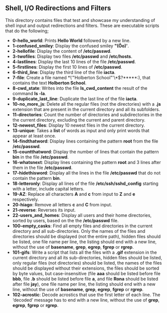 ## Shell, I/O Redirections and Filters
This directory contains files that test and showcase my understanding of shell input and output redirections and filters. These are executable scripts that do the following;
- __0-hello_world__: Prints __Hello World__ followed by a new line.
- __1-confused_smiley__: Display the confused smiley __"(Ôo)'__.
- __2-hellofile__: Display the content of __/etc/passwd__.
- __3-twofiles__: Display two files __/etc/passwd__ and __/etc/hosts__.
- __4-lastlines__: Display the last 10 lines of the file __/etc/passwd__.
- __5-firstlines__: Display the first 10 lines of __/etc/passwd__.
- __6-third_line__: Display the third line of the file __iacta__.
- __7-file__: Create a file named \*\\'"Holberton School"\'\\*$\?\*\*\*\*\*:), that contains the text __Holberton School__.
- __8-cwd_state__: Writes into the file __ls_cwd_content__ the result of the command __ls -la__.
- __9-duplicate_last_line__: Duplicate the last line of the file __iacta__.
- __10-no_more_js__: Delete all the regular files (not the directories) with a __.js__ extension that are present in the current directory and all its subfolders.
- __11-directories__: Count the number of directories and subdirectories in the the current directory, excluding the current and parent directory.
- __12-newest_files__: Display 10 newest files in the current directory.
- __13-unique__: Takes a __list__ of words as input and only print words that appear at least once.
- __14-findthatword__: Display lines containing the pattern __root__ from the file __/etc/passwd__.
- __15-countthatword__: Display the number of lines that contain the pattern __bin__ in the file __/etc/passwd__.
- __16-whatsnext__: Display lines containing the pattern __root__ and 3 lines after them in the file __/etc/passwd__.
- __17-hidethisword__: Display all the lines in the file __/etc/passwd__ that do not contain the pattern __bin__.
- __18-letteronly__: Display all lines of the file __/etc/ssh/sshd_config__ starting with a letter, include capital letters.
- __19-AZ__: Replace all characters __A__ and __c__ from input to __Z__ and __e__ respectively.
- __20-hiago__:  Remove all letters __c__ and __C__ from input.
- __21-reverse__: Reverses its input.
- __22-users_and_homes__: Display all users and their home directories, sorted by users, based on the the __/etc/passwd__ file.
- __100-empty_casks__:  Find all empty files and directories in the current directory and all sub-directories. Only the names of the files and directories should be displayed (not the entire path), hidden files should be listed, one file name per line, the listing should end with a new line, without the use of __basename__, __grep__, __egrep__, __fgrep__ or __rgrep__.
- __101-gifs__: Write a script that lists all the files with a __.gif__ extension in the current directory and all its sub-directories, hidden files should be listed, only regular files (not directories) should be listed, the names of the files should be displayed without their extensions, the files should be sorted by byte values, but case-insensitive (file __aaa__ should be listed before file __bbb__, file __.b__ should be listed before file __a__, and file __Rona__ should be listed after file __jay__), one file name per line, the listing should end with a new line, without the use of __basename__, __grep__, __egrep__, __fgrep__ or __rgrep__.
- __102-acrostic__: Decode acrostics that use the first letter of each line. The ‘decoded’ message has to end with a new line, without the use of __grep__, __egrep__, __fgrep__ or __rgrep__. 